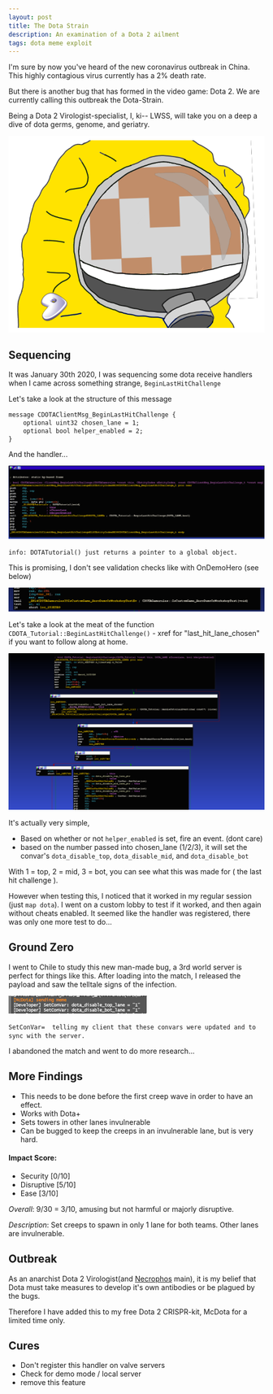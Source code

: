 ```yaml
---
layout: post
title: The Dota Strain
description: An examination of a Dota 2 ailment
tags: dota meme exploit
---
```


I'm sure by now you've heard of the new coronavirus outbreak in China.
This highly contagious virus currently has a 2% death rate.

But there is another bug that has formed in the video game: Dota 2.
We are currently calling this outbreak the Dota-Strain.

Being a Dota 2 Virologist-specialist, I, ki-- LWSS, will take you on a deep a dive of dota germs, genome, and geriatry.

![hazmat](../images/kisakcorona.png)

## Sequencing
It was January 30th 2020, I was sequencing some dota receive handlers when I came across something strange,
`BeginLastHitChallenge`

Let's take a look at the structure of this message
```$xslt
message CDOTAClientMsg_BeginLastHitChallenge {
	optional uint32 chosen_lane = 1;
	optional bool helper_enabled = 2;
}
```

And the handler...

![handler](../images/handler.png)

`info: DOTATutorial() just returns a pointer to a global object.`

This is promising, I don't see validation checks like with OnDemoHero (see below)

![herodemo](../images/isherodemo.png)

Let's take a look at the meat of the function `CDOTA_Tutorial::BeginLastHitChallenge()` - xref for "last_hit_lane_chosen" if you want to follow along at home.

![beginlasthitchallenge](../images/beginlasthitchallenge.png)

It's actually very simple,
* Based on whether or not `helper_enabled` is set, fire an event. (dont care)
* based on the number passed into chosen_lane (1/2/3), it will set the convar's `dota_disable_top`, `dota_disable_mid`, and `dota_disable_bot`

With 1 = top, 2 = mid, 3 = bot, you can see what this was made for ( the last hit challenge ).

However when testing this, I noticed that it worked in my regular session (just `map dota`). 
I went on a custom lobby to test if it worked, and then again without cheats enabled. It seemed like the handler was registered, there was only one more test to do...


## Ground Zero

I went to Chile to study this new man-made bug, a 3rd world server is perfect for things like this. 
After loading into the match, I released the payload and saw the telltale signs of the infection.
 
![setconvar](../images/setconvar.png)

`SetConVar=  telling my client that these convars were updated and to sync with the server.`

I abandoned the match and went to do more research...

## More Findings
* This needs to be done before the first creep wave in order to have an effect.
* Works with Dota+
* Sets towers in other lanes invulnerable
* Can be bugged to keep the creeps in an invulnerable lane, but is very hard.

#### Impact Score:
* Security [0/10]
* Disruptive [5/10]
* Ease [3/10]

*Overall*: 9/30 = 3/10, amusing but not harmful or majorly disruptive.

*Description*: Set creeps to spawn in only 1 lane for both teams. Other lanes are invulnerable.

## Outbreak
As an anarchist Dota 2 Virologist(and [Necrophos](https://gamepedia.cursecdn.com/dota2_gamepedia/4/45/Vo_necrolyte_necr_spawn_04.mp3) main), it is my belief that Dota must take measures to develop it's own antibodies or be plagued by the bugs.

Therefore I have added this to my free Dota 2 CRISPR-kit, McDota for a limited time only.


## Cures
* Don't register this handler on valve servers
* Check for demo mode / local server
* remove this feature
